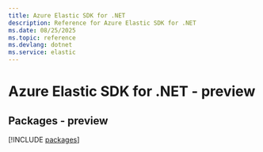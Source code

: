 ```yaml
---
title: Azure Elastic SDK for .NET
description: Reference for Azure Elastic SDK for .NET
ms.date: 08/25/2025
ms.topic: reference
ms.devlang: dotnet
ms.service: elastic
---
```

# Azure Elastic SDK for .NET - preview
## Packages - preview
[!INCLUDE [packages](elastic-index.md)]